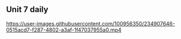 ## Unit 7 daily


https://user-images.githubusercontent.com/100956350/234907646-0515acd7-f287-4802-a3af-1f47037955a0.mp4

